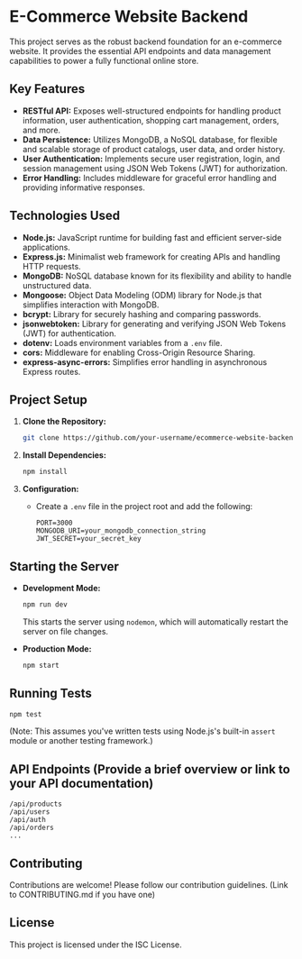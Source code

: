 # E-Commerce Website Backend

This project serves as the robust backend foundation for an e-commerce website. It provides the essential API endpoints and data management capabilities to power a fully functional online store.

## Key Features

- **RESTful API:** Exposes well-structured endpoints for handling product information, user authentication, shopping cart management, orders, and more.
- **Data Persistence:** Utilizes MongoDB, a NoSQL database, for flexible and scalable storage of product catalogs, user data, and order history.
- **User Authentication:** Implements secure user registration, login, and session management using JSON Web Tokens (JWT) for authorization.
- **Error Handling:** Includes middleware for graceful error handling and providing informative responses.

## Technologies Used

- **Node.js:** JavaScript runtime for building fast and efficient server-side applications.
- **Express.js:** Minimalist web framework for creating APIs and handling HTTP requests.
- **MongoDB:** NoSQL database known for its flexibility and ability to handle unstructured data.
- **Mongoose:** Object Data Modeling (ODM) library for Node.js that simplifies interaction with MongoDB.
- **bcrypt:** Library for securely hashing and comparing passwords.
- **jsonwebtoken:** Library for generating and verifying JSON Web Tokens (JWT) for authentication.
- **dotenv:** Loads environment variables from a `.env` file.
- **cors:** Middleware for enabling Cross-Origin Resource Sharing.
- **express-async-errors:** Simplifies error handling in asynchronous Express routes.

## Project Setup

1. **Clone the Repository:**

   ```bash
   git clone https://github.com/your-username/ecommerce-website-backend.git
   ```

2. **Install Dependencies:**

   ```bash
   npm install
   ```

3. **Configuration:**
   - Create a `.env` file in the project root and add the following:
     ```
     PORT=3000
     MONGODB_URI=your_mongodb_connection_string
     JWT_SECRET=your_secret_key
     ```

## Starting the Server

- **Development Mode:**

  ```bash
  npm run dev
  ```

  This starts the server using `nodemon`, which will automatically restart the server on file changes.

- **Production Mode:**
  ```bash
  npm start
  ```

## Running Tests

```bash
npm test
```

(Note: This assumes you've written tests using Node.js's built-in `assert` module or another testing framework.)

## API Endpoints (Provide a brief overview or link to your API documentation)

```
/api/products
/api/users
/api/auth
/api/orders
...
```

## Contributing

Contributions are welcome! Please follow our contribution guidelines. (Link to CONTRIBUTING.md if you have one)

## License

This project is licensed under the ISC License.
